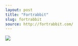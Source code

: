 ```yaml
---
layout: post
title: "Fortrabbit"
slug: fortrabbit
source: http://fortrabbit.com/
---
```


<img src="{{ site.url }}/assets/img/screenshots/fortrabbit.jpg">
